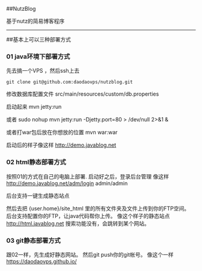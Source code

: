 ##NutzBlog


基于nutz的简易博客程序   

----
##基本上可以三种部署方式



### 01 java环境下部署方式

先去搞一个VPS ，然后ssh上去

`git clone git@github.com:daodaovps/nutzblog.git`

修改数据库配置文件 src/main/resources/custom/db.properties

启动起来 mvn jetty:run

或者 sudo nohup mvn jetty:run -Djetty.port=80 > /dev/null 2>&1 &

或者打war包后放在你想放的位置 mvn  war:war 

启动后的样子像这样 
http://demo.javablog.net 

### 02 html静态部署方式
按照01的方式在自己的电脑上部署.
启动好之后，登录后台管理
像这样 http://demo.javablog.net/adm/login  admin/admin

后台支持一键生成静态站点

然后去把 {user.home}/site_html 里的所有文件夹及文件上传到你的FTP空间。 
后台支持配置你的FTP，让java代码帮你上传。
像这个样子的静态站点 http://html.javablog.net 
搜索功能没有，会跳转到某个网站。

### 03 git静态部署方式

跟02一样，先生成好静态网站。
然后git push你的git帐号。 
像这个一样 https://daodaovps.github.io/ 









